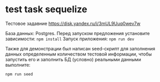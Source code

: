 # test task sequelize

Тестовое задавние
https://disk.yandex.ru/i/3mUL9Uuq0wev7w

База данных: Postgres.
Перед запуском предложения установите зависимости:
`npm install`
Запуск приложения:
`npm run dev`

Также для демонстрации был написан seed-скрипт для заполнения данных определенным количеством тестовой информации, чтобы запустить его и
заполнить БД (условно) реальными данными выполните:

`npm run seed`

